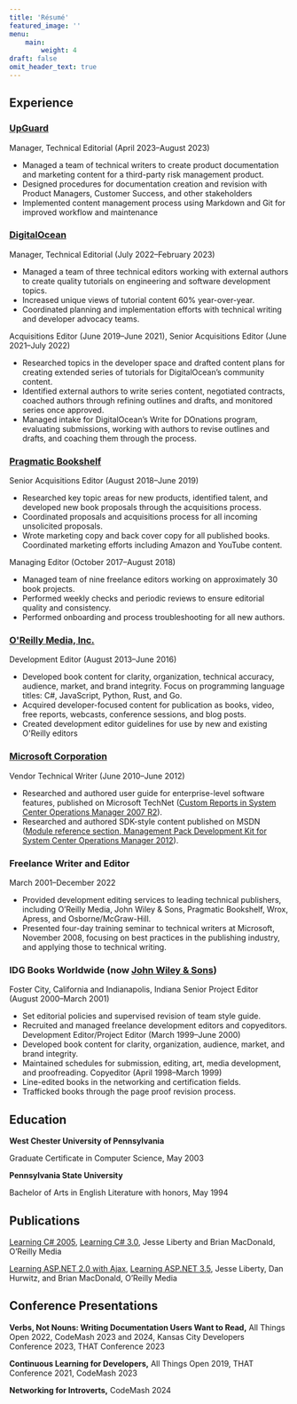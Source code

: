 ```yaml
---
title: 'Résumé'
featured_image: ''
menu:
    main:
        weight: 4
draft: false
omit_header_text: true
---
```



## Experience
### [UpGuard](https://www.upguard.com/)
Manager, Technical Editorial (April 2023–August 2023)
* Managed a team of technical writers to create product documentation and marketing content for a third-party risk management product.
* Designed procedures for documentation creation and revision with Product Managers, Customer Success, and other stakeholders
* Implemented content management process using Markdown and Git for improved workflow and maintenance
### [DigitalOcean](https://do.co/w4do)
Manager, Technical Editorial (July 2022–February 2023)
* Managed a team of three technical editors working with external authors to create quality tutorials on engineering and software development topics.
* Increased unique views of tutorial content 60% year-over-year.
* Coordinated planning and implementation efforts with technical writing and developer advocacy teams.

Acquisitions Editor (June 2019–June 2021), Senior Acquisitions Editor (June 2021–July 2022)
* Researched topics in the developer space and drafted content plans for creating extended series of tutorials for DigitalOcean’s community content.
* Identified external authors to write series content, negotiated contracts, coached authors through refining outlines and drafts, and monitored series once approved.
* Managed intake for DigitalOcean’s Write for DOnations program, evaluating submissions, working with authors to revise outlines and drafts, and coaching them through the process.
### [Pragmatic Bookshelf](https://www.pragprog.com)
Senior Acquisitions Editor (August 2018–June 2019)
* Researched key topic areas for new products, identified talent, and developed new book proposals through the acquisitions process. 
* Coordinated proposals and acquisitions process for all incoming unsolicited proposals.
* Wrote marketing copy and back cover copy for all published books. Coordinated marketing efforts including Amazon and YouTube content.

Managing Editor (October 2017–August 2018)
* Managed team of nine freelance editors working on approximately 30 book projects. 
* Performed weekly checks and periodic reviews to ensure editorial quality and consistency.
* Performed onboarding and process troubleshooting for all new authors.
### [O'Reilly Media, Inc.](https://www.oreilly.com)
Development Editor (August 2013–June 2016)
* Developed book content for clarity, organization, technical accuracy, audience, market, and brand integrity. Focus on programming language titles: C#, JavaScript, Python, Rust, and Go.
* Acquired developer-focused content for publication as books, video, free reports, webcasts, conference sessions, and blog posts.
* Created development editor guidelines for use by new and existing O'Reilly editors
### [Microsoft Corporation](https://www.microsoft.com)
Vendor Technical Writer (June 2010–June 2012)
* Researched and authored user guide for enterprise-level software features, published on Microsoft TechNet ([Custom Reports in System Center Operations Manager 2007 R2](https://learn.microsoft.com/en-us/previous-versions/system-center/operations-manager-2007-r2/gg508710(v=technet.10))).
* Researched and authored SDK-style content published on MSDN ([Module reference section, Management Pack Development Kit for System Center Operations Manager 2012](https://learn.microsoft.com/en-us/previous-versions/system-center/developer/jj130161(v=msdn.10))).
### Freelance Writer and Editor
March 2001–December 2022
* Provided development editing services to leading technical publishers, including O’Reilly Media, John Wiley & Sons, Pragmatic Bookshelf, Wrox, Apress, and Osborne/McGraw-Hill.
* Presented four-day training seminar to technical writers at Microsoft, November 2008, focusing on best practices in the publishing industry, and applying those to technical writing.
### IDG Books Worldwide (now [John Wiley & Sons](https://www.wiley.com))
Foster City, California and Indianapolis, Indiana
Senior Project Editor (August 2000–March 2001)
* Set editorial policies and supervised revision of team style guide.
* Recruited and managed freelance development editors and copyeditors.
Development Editor/Project Editor (March 1999–June 2000)
* Developed book content for clarity, organization, audience, market, and brand integrity.
* Maintained schedules for submission, editing, art, media development, and proofreading.
Copyeditor (April 1998–March 1999)
* Line-edited books in the networking and certification fields.
* Trafficked books through the page proof revision process.
## Education
**West Chester University of Pennsylvania**

Graduate Certificate in Computer Science, May 2003

**Pennsylvania State University**

Bachelor of Arts in English Literature with honors, May 1994
## Publications
[Learning C# 2005](https://www.oreilly.com/library/view/learning-c-2005/0596102097/), [Learning C# 3.0](https://www.oreilly.com/library/view/learning-c-30/9780596155018), Jesse Liberty and Brian MacDonald, O’Reilly Media

[Learning ASP.NET 2.0 with Ajax](https://www.oreilly.com/library/view/learning-aspnet-20/9780596513979), [Learning ASP.NET 3.5](https://www.oreilly.com/library/view/learning-aspnet-35/9780596518455), Jesse Liberty, Dan Hurwitz, and Brian MacDonald, O’Reilly Media
## Conference Presentations
**Verbs, Not Nouns: Writing Documentation Users Want to Read,** All Things Open 2022, CodeMash 2023 and 2024, Kansas City Developers Conference 2023, THAT Conference 2023

**Continuous Learning for Developers,** All Things Open 2019, THAT Conference 2021, CodeMash 2023

**Networking for Introverts,** CodeMash 2024

